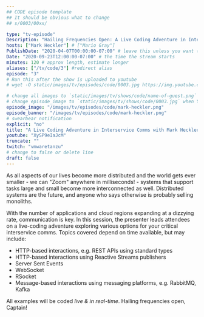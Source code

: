 ```yaml
---
## CODE episode template
## It should be obvious what to change
## s/0003/00xx/

type: "tv-episode"
Description: "Hailing Frequencies Open: A Live Coding Adventure in Interservice Comms with Mark Heckler"
hosts: ["Mark Heckler"] # ["Mario Gray"]
PublishDate: "2020-04-07T00:00:00-07:00" # leave this unless you want to schedule far ahead
Date: "2020-09-23T12:00:00-07:00" # the time the stream starts
minutes: 120 # approx length, estimate longer
aliases: ["/tv/code/3"] #redirect alias
episode: "3"
# Run this after the show is uploaded to youtube
# wget -O static/images/tv/episodes/code/0003.jpg https://img.youtube.com/vi/YTID/mqdefault.jpg

# change all images to `static/images/tv/shows/code/name-of-guest.png` when created.
# change episode_image to `static/images/tv/shows/code/0003.jpg` when YT uploaded.
episode_image: "/images/tv/episodes/code/mark-heckler.png"
episode_banner: "/images/tv/episodes/code/mark-heckler.png"
# swearbear notification
explicit: "no"
title: "A Live Coding Adventure in Interservice Comms with Mark Heckler"
youtube: "XySP9eIaJcM"
truncate: ""
twitch: "vmwaretanzu"
# change to false or delete line
draft: false
---
```


As all aspects of our lives become more distributed and the world gets ever smaller - we can "Zoom" anywhere in milliseconds! - systems that support tasks large and small become more interconnected as well. Distributed systems are the future, and anyone who says otherwise is probably selling monoliths.

With the number of applications and cloud regions expanding at a dizzying rate, communication is key. In this session, the presenter leads attendees on a live-coding adventure exploring various options for your critical interservice comms. Topics covered depend on time available, but may include:

* HTTP-based interactions, e.g. REST APIs using standard types
* HTTP-based interactions using Reactive Streams publishers
* Server Sent Events
* WebSocket
* RSocket
* Message-based interactions using messaging platforms, e.g. RabbitMQ, Kafka

All examples will be coded *live & in real-time*. Hailing frequencies open, Captain!

